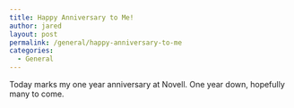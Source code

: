 ```yaml
---
title: Happy Anniversary to Me!
author: jared
layout: post
permalink: /general/happy-anniversary-to-me
categories:
  - General
---
```

Today marks my one year anniversary at Novell. One year down, hopefully many to come.